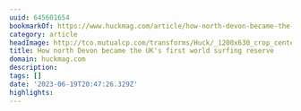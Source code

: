 ```yaml
---
uuid: 645601654
bookmarkOf: https://www.huckmag.com/article/how-north-devon-became-the-first-world-surfing-reserve-in-the-uk
category: article
headImage: http://tco.mutualcp.com/transforms/Huck/_1200x630_crop_center-center_82_none_ns/DSC2792-Edit.jpg?mtime=1686645605
title: How north Devon became the UK's first world surfing reserve
domain: huckmag.com
description:
tags: []
date: '2023-06-19T20:47:26.329Z'
highlights:
---
```



